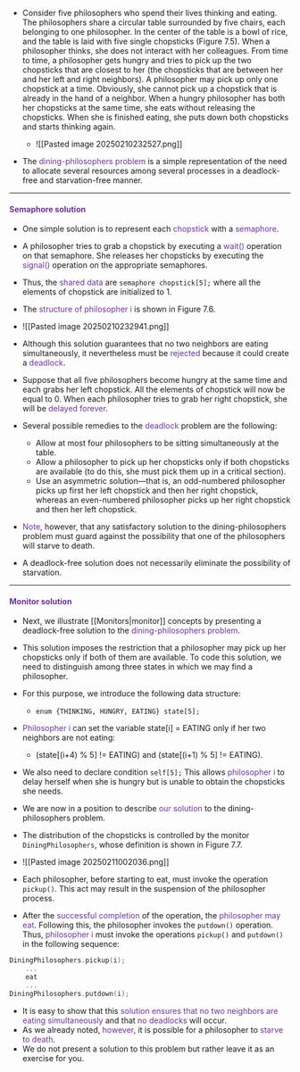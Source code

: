 
- Consider five philosophers who spend their lives thinking and eating. The philosophers share a circular table surrounded by five chairs, each belonging to one philosopher. In the center of the table is a bowl of rice, and the table is laid with five single chopsticks (Figure 7.5). When a philosopher thinks, she does not interact with her colleagues. From time to time, a philosopher gets hungry and tries to pick up the two chopsticks that are closest to her (the chopsticks that are between her and her left and right neighbors). A philosopher may pick up only one chopstick at a time. Obviously, she cannot pick up a chopstick that is already in the hand of a neighbor. When a hungry philosopher has both her chopsticks at the same time, she eats without releasing the chopsticks. When she is finished eating, she puts down both chopsticks and starts thinking again.
	- ![[Pasted image 20250210232527.png]]


- The <span style="color:rgb(112, 48, 160)">dining-philosophers problem</span> is a simple representation of the need to allocate several resources among several processes in a deadlock-free and starvation-free manner.

--- 

#### <span style="color:rgb(112, 48, 160)">Semaphore solution</span> 

- One simple solution is to represent each <span style="color:rgb(112, 48, 160)">chopstick</span> with a <span style="color:rgb(112, 48, 160)">semaphore</span>. 
- A philosopher tries to grab a chopstick by executing a <span style="color:rgb(112, 48, 160)">wait()</span> operation on that semaphore. She releases her chopsticks by executing the <span style="color:rgb(112, 48, 160)">signal()</span> operation on the appropriate semaphores. 
- Thus, the <span style="color:rgb(112, 48, 160)">shared data</span> are `semaphore chopstick[5];` where all the elements of chopstick are initialized to 1. 
- The <span style="color:rgb(112, 48, 160)">structure of philosopher i</span> is shown in Figure 7.6.
- ![[Pasted image 20250210232941.png]]

- Although this solution guarantees that no two neighbors are eating simultaneously, it nevertheless must be <span style="color:rgb(112, 48, 160)">rejected</span> because it could create a <span style="color:rgb(112, 48, 160)">deadlock</span>. 
- Suppose that all five philosophers become hungry at the same time and each grabs her left chopstick. All the elements of chopstick will now be equal to 0. When each philosopher tries to grab her right chopstick, she will be <span style="color:rgb(112, 48, 160)">delayed forever</span>.
- Several possible remedies to the <span style="color:rgb(112, 48, 160)">deadlock</span> problem are the following:
	- Allow at most four philosophers to be sitting simultaneously at the table.
	- Allow a philosopher to pick up her chopsticks only if both chopsticks are available (to do this, she must pick them up in a critical section).
	- Use an asymmetric solution—that is, an odd-numbered philosopher picks up first her left chopstick and then her right chopstick, whereas an even-numbered philosopher picks up her right chopstick and then her left chopstick.

- <span style="color:rgb(112, 48, 160)">Note</span>, however, that any satisfactory solution to the dining-philosophers problem must guard against the possibility that one of the philosophers will starve to death. 
- A deadlock-free solution does not necessarily eliminate the possibility of starvation.

--- 

#### <span style="color:rgb(112, 48, 160)">Monitor solution</span> 


- Next, we illustrate [[Monitors|monitor]] concepts by presenting a deadlock-free solution to the <span style="color:rgb(112, 48, 160)">dining-philosophers problem</span>. 
- This solution imposes the restriction that a philosopher may pick up her chopsticks only if both of them are available. To code this solution, we need to distinguish among three states in which we may find a philosopher. 
- For this purpose, we introduce the following data structure:
	- `enum {THINKING, HUNGRY, EATING} state[5];`
- <span style="color:rgb(112, 48, 160)">Philosopher i</span> can set the variable state\[i] = EATING only if her two neighbors are not eating:
	- (state\[(i+4) % 5] != EATING) and (state\[(i+1) % 5] != EATING).
- We also need to declare condition `self[5];` This allows <span style="color:rgb(112, 48, 160)">philosopher i</span> to delay herself when she is hungry but is unable to obtain the chopsticks she needs.

- We are now in a position to describe<span style="color:rgb(112, 48, 160)"> our solution</span> to the dining-philosophers problem. 
- The distribution of the chopsticks is controlled by the monitor `DiningPhilosophers`, whose definition is shown in Figure 7.7. 
- ![[Pasted image 20250211002036.png]]
- Each philosopher, before starting to eat, must invoke the operation `pickup()`. This act may result in the suspension of the philosopher process. 
- After the <span style="color:rgb(112, 48, 160)">successful completion</span> of the operation, the <span style="color:rgb(112, 48, 160)">philosopher may eat</span>. Following this, the philosopher invokes the `putdown()` operation. Thus, <span style="color:rgb(112, 48, 160)">philosopher i </span>must invoke the operations `pickup()` and `putdown()` in the following sequence:
```C
DiningPhilosophers.pickup(i); 
	... 
	eat 
	...
DiningPhilosophers.putdown(i);
```

- It is easy to show that this <span style="color:rgb(112, 48, 160)">solution ensures that no two neighbors are eating simultaneously </span>and that <span style="color:rgb(112, 48, 160)">no deadlocks</span> will occur. 
- As we already noted, <span style="color:rgb(112, 48, 160)">however</span>, it is possible for a philosopher to <span style="color:rgb(112, 48, 160)">starve to death</span>. 
- We do not present a solution to this problem but rather leave it as an exercise for you.